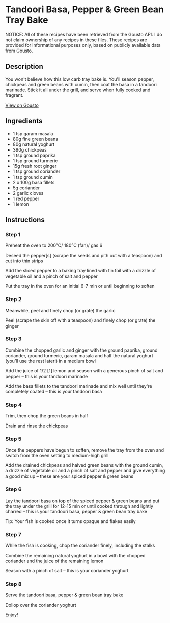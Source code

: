# Tandoori Basa, Pepper & Green Bean Tray Bake

NOTICE: All of these recipes have been retrieved from the Gousto API. I do not claim ownership of any recipes in these files. These recipes are provided for informational purposes only, based on publicly available data from Gousto.

## Description

You won't believe how this low carb tray bake is. You'll season pepper, chickpeas and green beans with cumin, then coat the basa in a tandoori marinade. Stick it all under the grill, and serve when fully cooked and fragrant. 

[View on Gousto](https://www.gousto.co.uk/recipes/cookbook/tandoori-basa-pepper-green-bean-tray-bake)

## Ingredients

- 1 tsp garam masala
- 80g fine green beans
- 80g natural yoghurt
- 390g chickpeas
- 1 tsp ground paprika
- 1 tsp ground turmeric
- 15g fresh root ginger
- 1 tsp ground coriander
- 1 tsp ground cumin
- 2 x 100g basa fillets
- 5g coriander
- 2 garlic cloves
- 1 red pepper
- 1 lemon

## Instructions


### Step 1

Preheat the oven to 200°C/ 180°C (fan)/ gas 6

Deseed the pepper<span class="text-danger">[s]</span> (scrape the seeds and pith out with a teaspoon) and cut into thin strips

Add the sliced pepper to a baking tray lined with tin foil with a drizzle of vegetable oil and a pinch of salt and pepper

Put the tray in the oven for an initial 6-7 min or until beginning to soften


### Step 2

Meanwhile, peel and finely chop (or grate) the garlic

Peel (scrape the skin off with a teaspoon) and finely chop (or grate) the ginger


### Step 3

Combine the chopped garlic and ginger with the ground paprika, ground coriander, ground turmeric, garam masala and half the natural yoghurt (you’ll use the rest later!) in a medium bowl

Add the juice of 1/2 <span class="text-danger">[1] </span>lemon and season with a generous pinch of salt and pepper – this is your tandoori marinade

Add the basa fillets to the tandoori marinade and mix well until they're completely coated – this is your tandoori basa


### Step 4

Trim, then chop the green beans in half

Drain and rinse the chickpeas


### Step 5

Once the peppers have begun to soften, remove the tray from the oven and switch from the oven setting to medium-high grill

Add the drained chickpeas and halved green beans with the ground cumin, a drizzle of vegetable oil and a pinch of salt and pepper and give everything a good mix up – these are your spiced pepper & green beans


### Step 6

Lay the tandoori basa on top of the spiced pepper & green beans and put the tray under the grill for 12-15 min or until cooked through and lightly charred – this is your tandoori basa, pepper & green bean tray bake

Tip: Your fish is cooked once it turns opaque and flakes easily


### Step 7

While the fish is cooking, chop the coriander finely, including the stalks

Combine the remaining natural yoghurt in a bowl with the chopped coriander and the juice of the remaining lemon

Season with a pinch of salt – this is your coriander yoghurt

### Step 8

Serve the tandoori basa, pepper & green bean tray bake

Dollop over the coriander yoghurt

Enjoy!

